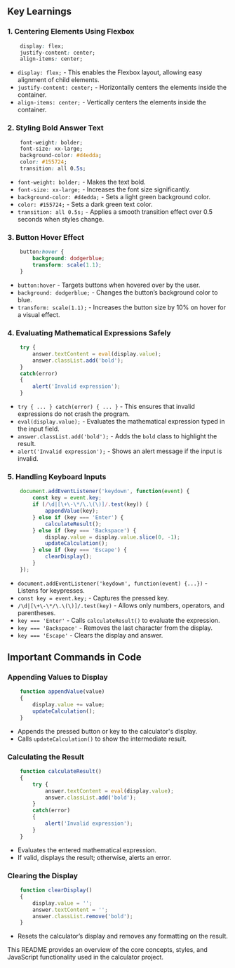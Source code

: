 ## Key Learnings

### 1. Centering Elements Using Flexbox
```css
    display: flex;
    justify-content: center;
    align-items: center;
```
- `display: flex;` - This enables the Flexbox layout, allowing easy alignment of child elements.
- `justify-content: center;` - Horizontally centers the elements inside the container.
- `align-items: center;` - Vertically centers the elements inside the container.

### 2. Styling Bold Answer Text
```css
    font-weight: bolder;
    font-size: xx-large;
    background-color: #d4edda;
    color: #155724;
    transition: all 0.5s;
```
- `font-weight: bolder;` - Makes the text bold.
- `font-size: xx-large;` - Increases the font size significantly.
- `background-color: #d4edda;` - Sets a light green background color.
- `color: #155724;` - Sets a dark green text color.
- `transition: all 0.5s;` - Applies a smooth transition effect over 0.5 seconds when styles change.

### 3. Button Hover Effect
```css
    button:hover {
        background: dodgerblue;
        transform: scale(1.1);
    }
```
- `button:hover` - Targets buttons when hovered over by the user.
- `background: dodgerblue;` - Changes the button’s background color to blue.
- `transform: scale(1.1);` - Increases the button size by 10% on hover for a visual effect.

### 4. Evaluating Mathematical Expressions Safely
```javascript
    try {
        answer.textContent = eval(display.value);
        answer.classList.add('bold');
    }
    catch(error)
    {
        alert('Invalid expression');
    }
```
- `try { ... } catch(error) { ... }` - This ensures that invalid expressions do not crash the program.
- `eval(display.value);` - Evaluates the mathematical expression typed in the input field.
- `answer.classList.add('bold');` - Adds the `bold` class to highlight the result.
- `alert('Invalid expression');` - Shows an alert message if the input is invalid.

### 5. Handling Keyboard Inputs
```javascript
    document.addEventListener('keydown', function(event) {
        const key = event.key;
        if (/\d|[\+\-\*/\.\(\)]/.test(key)) {
            appendValue(key);
        } else if (key === 'Enter') {
            calculateResult();
        } else if (key === 'Backspace') {
            display.value = display.value.slice(0, -1);
            updateCalculation();
        } else if (key === 'Escape') {
            clearDisplay();
        }
    });
```
- `document.addEventListener('keydown', function(event) {...})` - Listens for keypresses.
- `const key = event.key;` - Captures the pressed key.
- `/\d|[\+\-\*/\.\(\)]/.test(key)` - Allows only numbers, operators, and parentheses.
- `key === 'Enter'` - Calls `calculateResult()` to evaluate the expression.
- `key === 'Backspace'` - Removes the last character from the display.
- `key === 'Escape'` - Clears the display and answer.

## Important Commands in Code

### Appending Values to Display
```javascript
    function appendValue(value)
    {
        display.value += value;
        updateCalculation();
    }
```
- Appends the pressed button or key to the calculator's display.
- Calls `updateCalculation()` to show the intermediate result.

### Calculating the Result
```javascript
    function calculateResult()
    {
        try {
            answer.textContent = eval(display.value);
            answer.classList.add('bold');
        }
        catch(error)
        {
            alert('Invalid expression');
        }
    }
```
- Evaluates the entered mathematical expression.
- If valid, displays the result; otherwise, alerts an error.

### Clearing the Display
```javascript
    function clearDisplay()
    {
        display.value = '';
        answer.textContent = '';
        answer.classList.remove('bold');
    }
```
- Resets the calculator’s display and removes any formatting on the result.

This README provides an overview of the core concepts, styles, and JavaScript functionality used in the calculator project.

